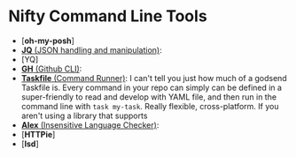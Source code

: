 # Nifty Command Line Tools



- [**oh-my-posh**]
- [**JQ** (JSON handling and manipulation)](https://jqlang.org/):
- [YQ]
- [**GH** (Github CLI)](https://cli.github.com/):
- [**Taskfile** (Command Runner)](): I can't tell you just how much of a godsend Taskfile is. Every command in your repo can simply can be defined in a super-friendly to read and develop with YAML file, and then run in the command line with `task my-task`. Really flexible, cross-platform. If you aren't using a library that supports
- [**Alex** (Insensitive Language Checker)](https://github.com/get-alex/alex):
- [**HTTPie**]
- [**lsd**]
